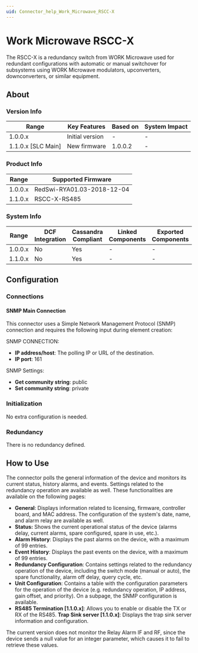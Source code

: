 ```yaml
---
uid: Connector_help_Work_Microwave_RSCC-X
---
```


# Work Microwave RSCC-X

The RSCC-X is a redundancy switch from WORK Microwave used for redundant configurations with automatic or manual switchover for subsystems using WORK Microwave modulators, upconverters, downconverters, or similar equipment.

## About

### Version Info

| Range                | Key Features     | Based on     | System Impact     |
|----------------------|------------------|--------------|-------------------|
| 1.0.0.x              | Initial version  | -            | -                 |
| 1.1.0.x [SLC Main]   | New firmware     | 1.0.0.2      | -                 |

### Product Info

| Range     | Supported Firmware         |
|-----------|----------------------------|
| 1.0.0.x   | RedSwi-RYA01.03-2018-12-04 |
| 1.1.0.x   | RSCC-X-RS485               |

### System Info

| Range     | DCF Integration     | Cassandra Compliant     | Linked Components     | Exported Components     |
|-----------|---------------------|-------------------------|-----------------------|-------------------------|
| 1.0.0.x   | No                  | Yes                     | -                     | -                       |
| 1.1.0.x   | No                  | Yes                     | -                     | -                       |

## Configuration

### Connections

#### SNMP Main Connection

This connector uses a Simple Network Management Protocol (SNMP) connection and requires the following input during element creation:

SNMP CONNECTION:

- **IP address/host**: The polling IP or URL of the destination.
- **IP port**: 161

SNMP Settings:

- **Get community string**: public
- **Set community string**: private

### Initialization

No extra configuration is needed.

### Redundancy

There is no redundancy defined.

## How to Use

The connector polls the general information of the device and monitors its current status, history alarms, and events. Settings related to the redundancy operation are available as well. These functionalities are available on the following pages:

- **General**: Displays information related to licensing, firmware, controller board, and MAC address. The configuration of the system's date, name, and alarm relay are available as well.
- **Status:** Shows the current operational status of the device (alarms delay, current alarms, spare configured, spare in use, etc.).
- **Alarm History**: Displays the past alarms on the device, with a maximum of 99 entries.
- **Event History**: Displays the past events on the device, with a maximum of 99 entries.
- **Redundancy Configuration**: Contains settings related to the redundancy operation of the device, including the switch mode (manual or auto), the spare functionality, alarm off delay, query cycle, etc.
- **Unit Configuration**: Contains a table with the configuration parameters for the operation of the device (e.g. redundancy operation, IP address, gain offset, and priority). On a subpage, the SNMP configuration is available.
- **RS485 Termination \[1.1.0.x\]**: Allows you to enable or disable the TX or RX of the RS485.
  **Trap Sink server \[1.1.0.x\]**: Displays the trap sink server information and configuration.

The current version does not monitor the Relay Alarm IF and RF, since the device sends a null value for an integer parameter, which causes it to fail to retrieve these values.
